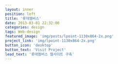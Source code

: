 ```yaml
---
layout: inner
position: left
title: '롯데멤버스'
date: 2013-03-01 22:32:00
categories: design
tags: Web-design
featured_image: 'img/posts/lpoint-1130x864-2x.png'
project_link: 'img/lpoint-1130x864-2x.png'
button_icon: 'desktop'
button_text: 'Visit Project'
lead_text: '롯데멤버스 웹사이트 구축'
---
```

